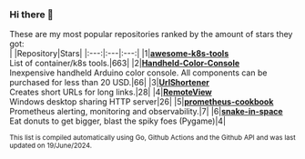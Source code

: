 ### Hi there 👋
These are my most popular repositories ranked by the amount of stars they got:<br>
| |Repository|Stars|
|:---:|:---|:---:|
|1|[**awesome-k8s-tools**](https://github.com/vilaca/awesome-k8s-tools)<br>List of container/k8s tools.|663|
|2|[**Handheld-Color-Console**](https://github.com/vilaca/Handheld-Color-Console)<br>Inexpensive handheld Arduino color console. All components can be purchased for less than 20 USD.|66|
|3|[**UrlShortener**](https://github.com/vilaca/UrlShortener)<br>Creates short URLs for long links.|28|
|4|[**RemoteView**](https://github.com/vilaca/RemoteView)<br>Windows desktop sharing HTTP server|26|
|5|[**prometheus-cookbook**](https://github.com/vilaca/prometheus-cookbook)<br>Prometheus alerting, monitoring and observability.|7|
|6|[**snake-in-space**](https://github.com/vilaca/snake-in-space)<br>Eat donuts to get bigger, blast the spiky foes (Pygame)|4|

<sub>This list is compiled automatically using Go, Github Actions and the Github API and was last updated on 19/June/2024.</sub>
